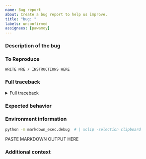 ```yaml
---
name: Bug report
about: Create a bug report to help us improve.
title: "bug: "
labels: unconfirmed
assignees: [pawamoy]
---
```


### Description of the bug
<!-- Please provide a clear and concise description of what the bug is. -->

### To Reproduce
<!-- Please provide a Minimal Reproducible Example (MRE) if possible.
     Try to boil down the problem to a few lines of code.
     Your code should run by simply copying and pasting it.

     Example:

     ```
     git clone https://github.com/username/repro
     cd repro
     python -m venv .venv
     . .venv/bin/activate
     pip install -r requirements.txt
     ...  # command or code showing the issue
     ```
-->

```
WRITE MRE / INSTRUCTIONS HERE
```

### Full traceback
<!-- Please provide the full error message / traceback if any, by pasting it in the code block below.
     No screenshots! -->

<details><summary>Full traceback</summary>

```python
PASTE TRACEBACK HERE
```

</details>

### Expected behavior
<!-- Please provide a clear and concise description of what you expected to happen. -->

### Environment information
<!-- Please run the following command in your repository and paste its output below it,
     redacting sensitive information. -->

```bash
python -m markdown_exec.debug  # | xclip -selection clipboard
```

PASTE MARKDOWN OUTPUT HERE

### Additional context
<!-- Add any other relevant context about the problem here,
     like links to other issues or pull requests, screenshots, etc.
-->
